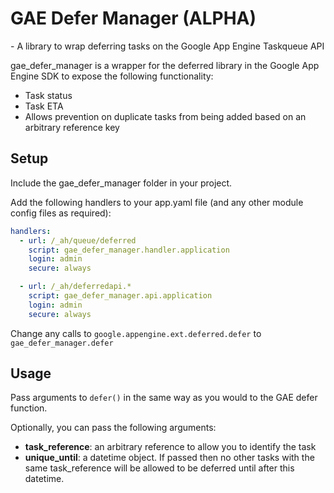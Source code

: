 # GAE Defer Manager (ALPHA)
\- A library to wrap deferring tasks on the Google App Engine Taskqueue API

gae_defer_manager is a wrapper for the deferred library in the Google App Engine SDK to expose the following functionality:

- Task status
- Task ETA
- Allows prevention on duplicate tasks from being added based on an arbitrary reference key


## Setup

Include the gae_defer_manager folder in your project.

Add the following handlers to your app.yaml file (and any other module config files as required):

```yaml
handlers:
  - url: /_ah/queue/deferred
    script: gae_defer_manager.handler.application
    login: admin
    secure: always

  - url: /_ah/deferredapi.*
    script: gae_defer_manager.api.application
    login: admin
    secure: always
```

Change any calls to `google.appengine.ext.deferred.defer` to `gae_defer_manager.defer`

## Usage

Pass arguments to `defer()` in the same way as you would to the GAE defer function.

Optionally, you can pass the following arguments:

- **task_reference**: an arbitrary reference to allow you to identify the task
- **unique_until**: a datetime object. If passed then no other tasks with the same task_reference will be allowed to be deferred until after this datetime.
